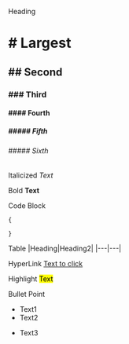 Heading 
# # Largest 
## ## Second 
### ### Third
#### #### Fourth
##### ##### Fifth
###### ##### Sixth

Italicized
*Text*

Bold
**Text**

Code Block
```(Language)
{

}
```

Table
|Heading|Heading2|
|---|---|

HyperLink 
[Text to click](Link)

Highlight
<mark >Text</mark> 

Bullet Point 
* Text1
* Text2
+ Text3

